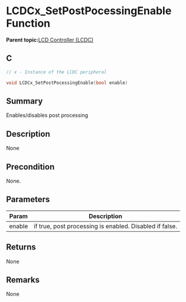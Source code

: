 # LCDCx\_SetPostPocessingEnable Function

**Parent topic:**[LCD Controller \(LCDC\)](GUID-6C399A67-3956-464B-9055-02C390FC3228.md)

## C

```c
// x - Instance of the LCDC peripheral

void LCDCx_SetPostPocessingEnable(bool enable)
```

## Summary

Enables/disables post processing

## Description

None

## Precondition

None.

## Parameters

|Param|Description|
|-----|-----------|
|enable|if true, post processing is enabled. Disabled if false.|

## Returns

None

## Remarks

None

